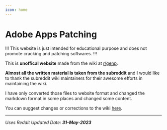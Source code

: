 ```yaml
---
icon: home
---
```


<!-- Links -->
[r/genp]: https://www.reddit.com/r/GenP/


# Adobe Apps Patching

!!!
This website is just intended for educational purpose and does not promote cracking and patching softwares. 
!!!

This is **unoffical website** made from the wiki at [r/genp].  

**Almost all the written material is taken from the subreddit** and I would like to thank the subreddit wiki maintainers for their awesome efforts in maintaining the wiki.

I have only converted those files to website format and changed the markdown format in some places and changed some content.  

You can suggest changes or corrections to the wiki [here](https://github.com/icantpay/icantpay.github.io).

---
*Uses Reddit Updated Date: **31-May-2023***
